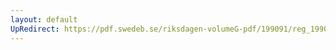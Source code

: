```yaml
---
layout: default
UpRedirect: https://pdf.swedeb.se/riksdagen-volumeG-pdf/199091/reg_199091/reg_199091_0418.pdf
---
```

